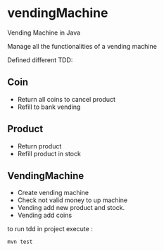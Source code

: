 # vendingMachine
Vending Machine in Java

Manage all the functionalities of a vending machine

Defined different TDD:

## Coin
- Return all coins to cancel product
- Refill to bank vending

## Product
- Return product 
- Refill product in stock

## VendingMachine
- Create vending machine
- Check not valid money to up machine
- Vending add new product and stock.
- Vending add coins


to run  tdd in project execute : 

```
mvn test
```
